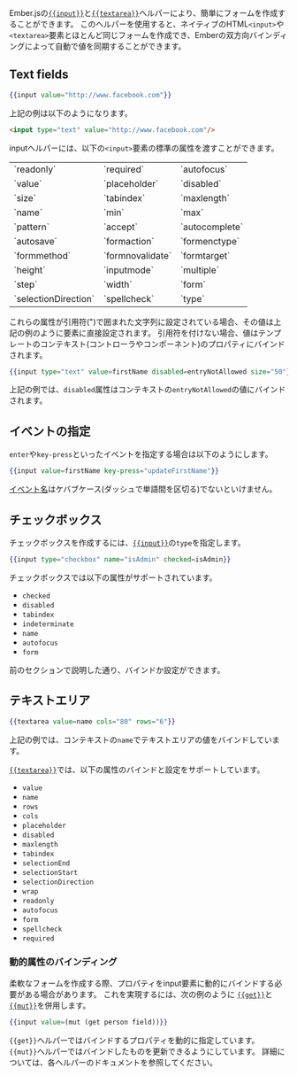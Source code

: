 <!--
The [`{{input}}`](https://www.emberjs.com/api/ember/release/classes/Ember.Templates.helpers/methods/if?anchor=input)
and [`{{textarea}}`](https://www.emberjs.com/api/ember/release/classes/Ember.Templates.helpers/methods/if?anchor=textarea)
helpers in Ember.js are the easiest way to create common form controls.
Using these helpers, you can create form controls that are almost identical to the native HTML `<input>` or `<textarea>` elements, but are aware of Ember's two-way bindings and can automatically update.
-->

Ember.jsの[`{{input}}`](https://www.emberjs.com/api/ember/release/classes/Ember.Templates.helpers/methods/if?anchor=input)と[`{{textarea}}`](https://www.emberjs.com/api/ember/release/classes/Ember.Templates.helpers/methods/if?anchor=textarea)ヘルパーにより、簡単にフォームを作成することができます。
このヘルパーを使用すると、ネイティブのHTML`<input>`や`<textarea>`要素とほとんど同じフォームを作成でき、Emberの双方向バインディングによって自動で値を同期することができます。

## Text fields

```handlebars
{{input value="http://www.facebook.com"}}
```

<!--
Will become:
-->

上記の例は以下のようになります。

```html
<input type="text" value="http://www.facebook.com"/>
```

<!--
You can pass the following standard `<input>` attributes within the input
helper:
-->

inputヘルパーには、以下の`<input>`要素の標準の属性を渡すことができます。

<table>
  <tr><td>`readonly`</td><td>`required`</td><td>`autofocus`</td></tr>
  <tr><td>`value`</td><td>`placeholder`</td><td>`disabled`</td></tr>
  <tr><td>`size`</td><td>`tabindex`</td><td>`maxlength`</td></tr>
  <tr><td>`name`</td><td>`min`</td><td>`max`</td></tr>
  <tr><td>`pattern`</td><td>`accept`</td><td>`autocomplete`</td></tr>
  <tr><td>`autosave`</td><td>`formaction`</td><td>`formenctype`</td></tr>
  <tr><td>`formmethod`</td><td>`formnovalidate`</td><td>`formtarget`</td></tr>
  <tr><td>`height`</td><td>`inputmode`</td><td>`multiple`</td></tr>
  <tr><td>`step`</td><td>`width`</td><td>`form`</td></tr>
  <tr><td>`selectionDirection`</td><td>`spellcheck`</td><td>`type`</td></tr>
</table>

<!--
If these attributes are set to a quoted string, their values will be set
directly on the element, as in the previous example. However, when left
unquoted, these values will be bound to a property on the template's current
rendering context. For example:
-->

これらの属性が引用符(")で囲まれた文字列に設定されている場合、その値は上記の例のように要素に直接設定されます。
引用符を付けない場合、値はテンプレートのコンテキスト(コントローラやコンポーネント)のプロパティにバインドされます。

```handlebars
{{input type="text" value=firstName disabled=entryNotAllowed size="50"}}
```

<!--
Will bind the `disabled` attribute to the value of `entryNotAllowed` in the
current context.
-->

上記の例では、`disabled`属性はコンテキストの`entryNotAllowed`の値にバインドされます。

<!--
## Actions
-->

## イベントの指定

<!--
To dispatch an action on specific events, such as `enter` or `key-press`, use the following
-->

`enter`や`key-press`といったイベントを指定する場合は以下のようにします。


```handlebars
{{input value=firstName key-press="updateFirstName"}}
```

<!--
[Event Names](https://www.emberjs.com/api/ember/release/classes/Component) must be dasherized.
-->

[イベント名](https://www.emberjs.com/api/ember/release/classes/Component)はケバブケース(ダッシュで単語間を区切る)でないといけません。

<!--
## Checkboxes
-->

## チェックボックス

<!--
You can also use the
[`{{input}}`](https://www.emberjs.com/api/ember/release/classes/Ember.Templates.helpers/methods/if?anchor=input)
helper to create a checkbox by setting its `type`:
-->

チェックボックスを作成するには、[`{{input}}`](https://www.emberjs.com/api/ember/release/classes/Ember.Templates.helpers/methods/if?anchor=input)の`type`を指定します。

```handlebars
{{input type="checkbox" name="isAdmin" checked=isAdmin}}
```

<!--
Checkboxes support the following properties:
-->

チェックボックスでは以下の属性がサポートされています。


* `checked`
* `disabled`
* `tabindex`
* `indeterminate`
* `name`
* `autofocus`
* `form`

<!--
Which can be bound or set as described in the previous section.
-->

前のセクションで説明した通り、バインドか設定ができます。

<!--
## Text Areas
-->

## テキストエリア

```handlebars
{{textarea value=name cols="80" rows="6"}}
```

<!--
Will bind the value of the text area to `name` on the current context.
-->

上記の例では、コンテキストの`name`でテキストエリアの値をバインドしています。

<!--
[`{{textarea}}`](https://www.emberjs.com/api/ember/release/classes/Ember.Templates.helpers/methods/textarea?anchor=textarea) supports binding and/or setting the following properties:
-->

[`{{textarea}}`](https://www.emberjs.com/api/ember/release/classes/Ember.Templates.helpers/methods/textarea?anchor=textarea)では、以下の属性のバインドと設定をサポートしています。

* `value`
* `name`
* `rows`
* `cols`
* `placeholder`
* `disabled`
* `maxlength`
* `tabindex`
* `selectionEnd`
* `selectionStart`
* `selectionDirection`
* `wrap`
* `readonly`
* `autofocus`
* `form`
* `spellcheck`
* `required`

<!--
### Binding dynamic attribute
-->

### 動的属性のバインディング

<!--
You might need to bind a property dynamically to an input if you're building a flexible form, for example. To achieve this you need to use the [`{{get}}`](https://www.emberjs.com/api/ember/release/classes/Ember.Templates.helpers/methods/get?anchor=get) and [`{{mut}}`](https://www.emberjs.com/api/ember/release/classes/Ember.Templates.helpers/methods/mut?anchor=mut) in conjunction like shown in the following example:
-->

柔軟なフォームを作成する際、プロパティをinput要素に動的にバインドする必要がある場合があります。
これを実現するには、次の例のように [`{{get}}`](https://www.emberjs.com/api/ember/release/classes/Ember.Templates.helpers/methods/get?anchor=get)と[`{{mut}}`](https://www.emberjs.com/api/ember/release/classes/Ember.Templates.helpers/methods/mut?anchor=mut)を併用します。

```handlebars
{{input value=(mut (get person field))}}
```

<!--
The `{{get}}` helper allows you to dynamically specify which property to bind, while the `{{mut}}` helper allows the binding to be updated from the input. See the respective helper documentation for more detail.
-->

`{{get}}`ヘルパーではバインドするプロパティを動的に指定しています。
`{{mut}}`ヘルパーではバインドしたものを更新できるようにしています。 
詳細については、各ヘルパーのドキュメントを参照してください。

